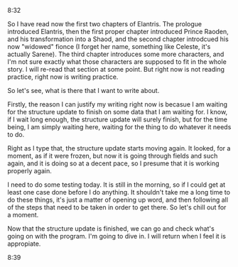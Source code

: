 8:32

So I have read now the first two chapters of Elantris. The prologue introduced
Elantris, then the first proper chapter introduced Prince Raoden, and his
transformation into a Shaod, and the second chapter introdcued his now
"widowed" fionce (I forget her name, something like Celeste, it's actually
Sarene). The third chapter introduces some more characters, and I'm not sure
exactly what those characters are supposed to fit in the whole story. I will
re-read that section at some point. But right now is not reading practice,
right now is writing practice.

So let's see, what is there that I want to write about.

Firstly, the reason I can justify my writing right now is becasue I am waiting
for the structure update to finish on some data that I am waiting for. I know,
if I wait long enough, the structure update will surely finish, but for the
time being, I am simply waiting here, waiting for the thing to do whatever it
needs to do.

Right as I type that, the structure update starts moving again. It looked, for
a moment, as if it were frozen, but now it is going through fields and such
again, and it is doing so at a decent pace, so I presume that it is working
properly again.

I need to do some testing today. It is still in the morning, so if I could get
at least one case done before I do anything. It shouldn't take me a long time
to do these things, it's just a matter of opening up word, and then following
all of the steps that need to be taken in order to get there. So let's chill
out for a moment.

Now that the structure update is finished, we can go and check what's going on
with the program. I'm going to dive in. I will return when I feel it is
appropiate.

8:39
